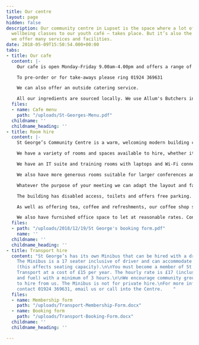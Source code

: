 ```yaml
---
title: Our centre
layout: page
hidden: false
description: Our community centre in Lupset is the space where a lot of our work – from
  wellbeing classes to our youth café – takes place. But it’s also the base from which
  we offer many services and facilities.
date: 2018-05-09T15:50:54.000+00:00
tabs:
- title: Our cafe
  content: |-
    Our cafe is open Monday-Friday 9.00am-4.00pm and offers a range of wholesome, nutritious home-cooked hot and cold meals, drinks and snacks. We have daily specials available as well as lovely homemade cakes to tempt you!

    To pre-order or for take-aways please ring 01924 369631

    We can also offer an outside catering service.

    All our ingredients are sourced locally. We use Allum's Butchers in Wakefield, Hoffman's in Wakefield and RK Harris in Leeds.
  files:
  - name: Cafe menu
    path: "/uploads/St-Georges-Menu.pdf"
  childname: ''
  childname_heading: ''
- title: Room hire
  content: |-
    St George’s Community Centre is a warm, welcoming modern building close to Wakefield City Centre with good motorway links.

    We have a variety of rooms and spaces available to hire, whether it’s for a group activity, training session, seminar, interviewing, on a one-off or regular basis.

    We have an IT suite and training rooms with laptops and Wi-Fi connection, OHP’s, flip charts, multimedia projector, TV, video/DVD, and whiteboards.

    We also have more generous rooms suitable for larger conferences and seminars.

    Whatever the purpose of your meeting we can adapt the layout and facilities of the room to suit your individual needs.

    The building has disabled access, toilets and offers free parking.

    As well as offering tea, coffee and refreshments, our coffee shop staff can provide catering services. Please ask for details when booking.

    We also have furnished office space to let at reasonable rates. Contact us for prices.
  files:
  - path: "/uploads/2018/12/19/St George's booking form.pdf"
    name: ''
  childname: ''
  childname_heading: ''
- title: Transport hire
  content: "St George’s has its own Minibus that can be hired with a driver included.
    The Minibus is a 17 seater inclusive of driver and can accommodate up to 2 wheelchairs
    (this affects seating capacity).\n\nYou must become a member of St George’s Community
    Transport at a cost of £15 per year. The hourly rate is £17 (inclusive of driver
    and fuel) with a minimum of 3 hours.\n\nWe encourage community groups and organisations
    to hire from us. The Minibus is not for private hire.\nFor more information please
    contact 01924 369631, email us or call into the Centre.    "
  files:
  - name: Membership form
    path: "/uploads/Transport-Membership-Form.docx"
  - name: Booking form
    path: "/uploads/Transport-Booking-Form.docx"
  childname: ''
  childname_heading: ''

---
```

